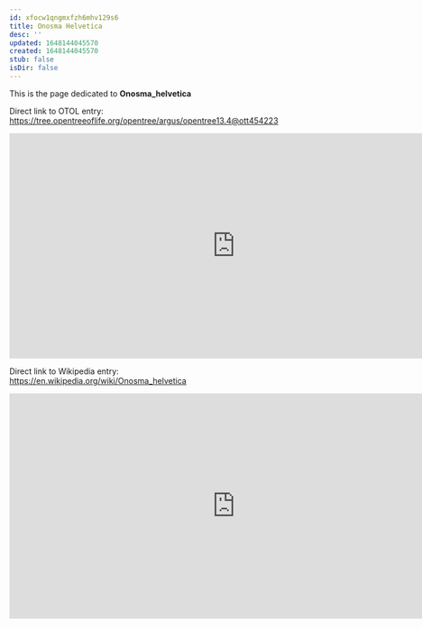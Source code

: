 ```yaml
---
id: xfocw1qngmxfzh6mhv129s6
title: Onosma Helvetica
desc: ''
updated: 1648144045570
created: 1648144045570
stub: false
isDir: false
---
```

This is the page dedicated to **Onosma_helvetica**


Direct link to OTOL entry: https://tree.opentreeoflife.org/opentree/argus/opentree13.4@ott454223



<html>
    <body>
    <iframe src="https://tree.opentreeoflife.org/opentree/argus/opentree13.4@ott454223"
    width="800" height="400" frameborder="0" allowfullscreen> </iframe>
    </body>
</html>
    


Direct link to Wikipedia entry: https://en.wikipedia.org/wiki/Onosma_helvetica



<html>
    <body>
    <iframe src="https://en.wikipedia.org/wiki/Onosma_helvetica"
    width="800" height="400" frameborder="0" allowfullscreen> </iframe>
    </body>
</html>
    
